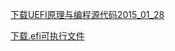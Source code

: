 [下载UEFI原理与编程源代码2015\_01\_28](https://drive.google.com/file/d/0B8sM_0av5EUgTXJscElqUGFUWkk/view?usp=sharing)

[下载.efi可执行文件](https://drive.google.com/open?id=0B8sM_0av5EUgSk54Y0RMMzR5OTg&authuser=0)